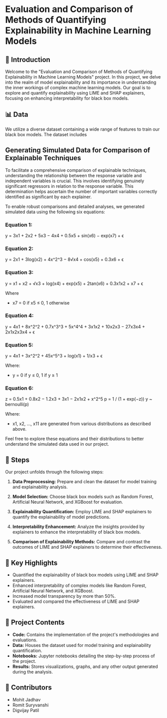 # Evaluation and Comparison of Methods of Quantifying Explainability in Machine Learning Models


## 🚀 Introduction

Welcome to the "Evaluation and Comparison of Methods of Quantifying Explainability in Machine Learning Models" project. In this project, we delve into the realm of model explainability and its importance in understanding the inner workings of complex machine learning models. Our goal is to explore and quantify explainability using LIME and SHAP explainers, focusing on enhancing interpretability for black box models.

## 📊 Data

We utilize a diverse dataset containing a wide range of features to train our black box models. The dataset includes 
## Generating Simulated Data for Comparison of Explainable Techniques

To facilitate a comprehensive comparison of explainable techniques, understanding the relationship between the response variable and independent variables is crucial. This involves identifying genuinely significant regressors in relation to the response variable. This determination helps ascertain the number of important variables correctly identified as significant by each explainer.

To enable robust comparisons and detailed analyses, we generated simulated data using the following six equations:

### Equation 1:
y = 3x1 + 2x2 + 5x3 − 4x4 + 0.5x5 + sin(x6) − exp(x7) + ϵ

### Equation 2:
y = 2x1 + 3log(x2) + 4x^2^3 − 8√x4 + cos(x5) + 0.3x6 + ϵ

### Equation 3:
y = x1 + x2 + √x3 + log(x4) + exp(x5) + 2tan(x6) + 0.3x1x2 + x7 + ϵ

Where
- x7 = 0 if x5 ≤ 0, 1 otherwise

### Equation 4:
y = 4x1 + 8x^2^2 + 0.7x^3^3 + 5x^4^4 + 3x1x2 + 10x2x3 − 27x3x4 + 2x1x2x3x4 + ϵ

### Equation 5:
y = 4x1 + 3x^2^2 + 45x^5^3 + log(x1) + 1/x3 + ϵ

Where:
- y = 0 if y ≤ 0, 1 if y ≥ 1

### Equation 6:
z = 0.5x1 + 0.8x2 − 1.2x3 + 3x1 − 2x1x2 + x^2^5
p = 1 / (1 + exp(−z))
y ~ bernoulli(p)

Where:
- x1, x2, ..., x11 are generated from various distributions as described above.

Feel free to explore these equations and their distributions to better understand the simulated data used in our project.


## 📝 Steps

Our project unfolds through the following steps:

1. **Data Preprocessing:** Prepare and clean the dataset for model training and explainability analysis.

2. **Model Selection:** Choose black box models such as Random Forest, Artificial Neural Network, and XGBoost for evaluation.

3. **Explainability Quantification:** Employ LIME and SHAP explainers to quantify the explainability of model predictions.

4. **Interpretability Enhancement:** Analyze the insights provided by explainers to enhance the interpretability of black box models.

5. **Comparison of Explainability Methods:** Compare and contrast the outcomes of LIME and SHAP explainers to determine their effectiveness.

## 🔑 Key Highlights

- Quantified the explainability of black box models using LIME and SHAP explainers.
- Enhanced interpretability of complex models like Random Forest, Artificial Neural Network, and XGBoost.
- Increased model transparency by more than 50%.
- Evaluated and compared the effectiveness of LIME and SHAP explainers.

## 📁 Project Contents

- **Code:** Contains the implementation of the project's methodologies and evaluations.
- **Data:** Houses the dataset used for model training and explainability quantification.
- **Notebooks:** Jupyter notebooks detailing the step-by-step process of the project.
- **Results:** Stores visualizations, graphs, and any other output generated during the analysis.

## 👥 Contributors
- Mohit Jadhav
- Romit Suryvanshi
- Digvijay Patil
